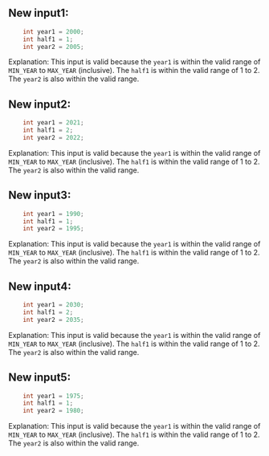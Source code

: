 ## New input1:
```java
    int year1 = 2000;
    int half1 = 1;
    int year2 = 2005;
```
Explanation: This input is valid because the `year1` is within the valid range of `MIN_YEAR` to `MAX_YEAR` (inclusive). The `half1` is within the valid range of 1 to 2. The `year2` is also within the valid range.

## New input2:
```java
    int year1 = 2021;
    int half1 = 2;
    int year2 = 2022;
```
Explanation: This input is valid because the `year1` is within the valid range of `MIN_YEAR` to `MAX_YEAR` (inclusive). The `half1` is within the valid range of 1 to 2. The `year2` is also within the valid range.

## New input3:
```java
    int year1 = 1990;
    int half1 = 1;
    int year2 = 1995;
```
Explanation: This input is valid because the `year1` is within the valid range of `MIN_YEAR` to `MAX_YEAR` (inclusive). The `half1` is within the valid range of 1 to 2. The `year2` is also within the valid range.

## New input4:
```java
    int year1 = 2030;
    int half1 = 2;
    int year2 = 2035;
```
Explanation: This input is valid because the `year1` is within the valid range of `MIN_YEAR` to `MAX_YEAR` (inclusive). The `half1` is within the valid range of 1 to 2. The `year2` is also within the valid range.

## New input5:
```java
    int year1 = 1975;
    int half1 = 1;
    int year2 = 1980;
```
Explanation: This input is valid because the `year1` is within the valid range of `MIN_YEAR` to `MAX_YEAR` (inclusive). The `half1` is within the valid range of 1 to 2. The `year2` is also within the valid range.